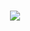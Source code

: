 <h1 align="center"> <a href="https://sunguoqi.com/"> <img src="https://readme-typing-svg.herokuapp.com/?lines=console.log(%22Hello%2C%20World!%22);小武同学祝您今天愉快!&center=true&size=27"> </a> </h1>
